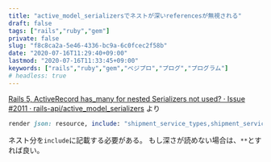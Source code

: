 ```yaml
---
title: "active_model_serializersでネストが深いreferencesが無視される"
draft: false
tags: ["rails","ruby","gem"]
private: false
slug: "f8c8ca2a-5e46-4336-bc9a-6c0fcec2f58b"
date: "2020-07-16T11:29:40+09:00"
lastmod: "2020-07-16T11:33:45+09:00"
keywords: ["rails","ruby","gem","ベジプロ","プログ","プログラム"]
# headless: true
---
```


[Rails 5, ActiveRecord has_many for nested Serializers not used? · Issue #2011 · rails-api/active_model_serializers](https://github.com/rails-api/active_model_serializers/issues/2011#issuecomment-269246898) より
```rb
render json: resource, include: "shipment_service_types,shipment_service_types.time_windows"
```

ネスト分を`include`に記載する必要がある。
もし深さが読めない場合は、`**`とすれば良い。
